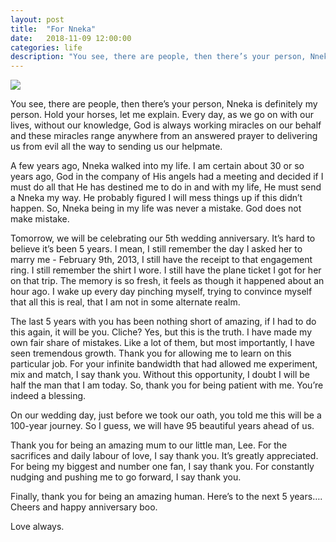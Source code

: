 ```yaml
---
layout: post
title:  "For Nneka"
date:   2018-11-09 12:00:00
categories: life
description: "You see, there are people, then there’s your person, Nneka is definitely my person"
---
```

<img src="{{ site.url }}/assets/article_images/nneka.jpg"/>

You see, there are people, then there’s your person, Nneka is definitely my person. Hold your horses, let me explain. Every day, as we go on with our lives, without our knowledge, God is always working miracles on our behalf and these miracles range anywhere from an answered prayer to delivering us from evil all the way to sending us our helpmate. 

A few years ago, Nneka walked into my life. I am certain about 30 or so years ago, God in the company of His angels had a meeting and decided if I must do all that He has destined me to do in and with my life, He must send a Nneka my way. He probably figured I will mess things up if this didn’t happen. So, Nneka being in my life was never a mistake. God does not make mistake. 

Tomorrow, we will be celebrating our 5th wedding anniversary. It’s hard to believe it’s been 5 years. I mean, I still remember the day I asked her to marry me - February 9th, 2013, I still have the receipt to that engagement ring. I still remember the shirt I wore. I still have the plane ticket I got for her on that trip. The memory is so fresh, it feels as though it happened about an hour ago. I wake up every day pinching myself, trying to convince myself that all this is real, that I am not in some alternate realm.

The last 5 years with you has been nothing short of amazing, if I had to do this again, it will be you. Cliche? Yes, but this is the truth. I have made my own fair share of mistakes. Like a lot of them, but most importantly, I have seen tremendous growth. Thank you for allowing me to learn on this particular job. For your infinite bandwidth that had allowed me experiment, mix and match, I say thank you. Without this opportunity, I doubt I will be half the man that I am today. So, thank you for being patient with me. You’re indeed a blessing. 

On our wedding day, just before we took our oath, you told me this will be a 100-year journey. So I guess, we will have 95 beautiful years ahead of us. 

Thank you for being an amazing mum to our little man, Lee. For the sacrifices and daily labour of love, I say thank you. It’s greatly appreciated. For being my biggest and number one fan, I say thank you. For constantly nudging and pushing me to go forward, I say thank you. 

Finally, thank you for being an amazing human. Here’s to the next 5 years…. Cheers and happy anniversary boo. 

Love always. 
